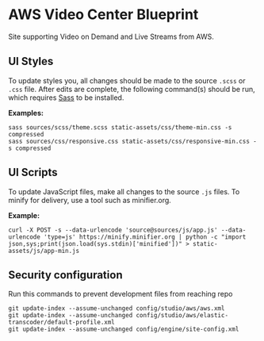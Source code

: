 # AWS Video Center Blueprint

Site supporting Video on Demand and Live Streams from AWS.

## UI Styles

To update styles you, all changes should be made to the source `.scss` or `.css` file. After edits are complete, the following command(s) should be run, which requires [Sass](https://sass-lang.com/install) to be installed.

**Examples:**

```
sass sources/scss/theme.scss static-assets/css/theme-min.css -s compressed
sass sources/css/responsive.css static-assets/css/responsive-min.css -s compressed
```

## UI Scripts

To update JavaScript files, make all changes to the source `.js` files. To minify for delivery, use a tool such as minifier.org.

**Example:**

```
curl -X POST -s --data-urlencode 'source@sources/js/app.js' --data-urlencode 'type=js' https://minify.minifier.org | python -c "import json,sys;print(json.load(sys.stdin)['minified'])" > static-assets/js/app-min.js
```

## Security configuration

Run this commands to prevent development files from reaching repo

```
git update-index --assume-unchanged config/studio/aws/aws.xml
git update-index --assume-unchanged config/studio/aws/elastic-transcoder/default-profile.xml
git update-index --assume-unchanged config/engine/site-config.xml
```